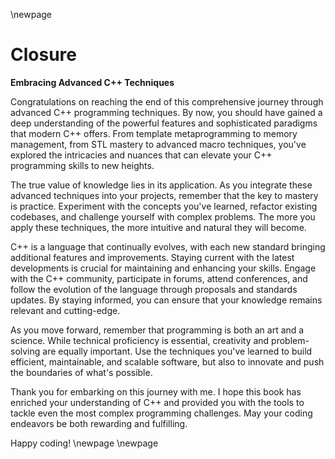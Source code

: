 
\newpage

# Closure
**Embracing Advanced C++ Techniques**

Congratulations on reaching the end of this comprehensive journey through advanced C++ programming techniques. By now, you should have gained a deep understanding of the powerful features and sophisticated paradigms that modern C++ offers. From template metaprogramming to memory management, from STL mastery to advanced macro techniques, you've explored the intricacies and nuances that can elevate your C++ programming skills to new heights.

The true value of knowledge lies in its application. As you integrate these advanced techniques into your projects, remember that the key to mastery is practice. Experiment with the concepts you've learned, refactor existing codebases, and challenge yourself with complex problems. The more you apply these techniques, the more intuitive and natural they will become.

C++ is a language that continually evolves, with each new standard bringing additional features and improvements. Staying current with the latest developments is crucial for maintaining and enhancing your skills. Engage with the C++ community, participate in forums, attend conferences, and follow the evolution of the language through proposals and standards updates. By staying informed, you can ensure that your knowledge remains relevant and cutting-edge.


As you move forward, remember that programming is both an art and a science. While technical proficiency is essential, creativity and problem-solving are equally important. Use the techniques you've learned to build efficient, maintainable, and scalable software, but also to innovate and push the boundaries of what's possible.

Thank you for embarking on this journey with me. I hope this book has enriched your understanding of C++ and provided you with the tools to tackle even the most complex programming challenges. May your coding endeavors be both rewarding and fulfilling.

Happy coding!
\newpage
\newpage
